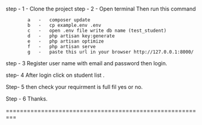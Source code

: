 step - 1  - Clone the project 
step - 2  - Open terminal 
            Then run this command
            
            a   -   composer update
            b   -   cp example.env .env
            c   -   open .env file write db name (test_student)
            d   -   php artisan key:generate
            e   -   php artisan optimize
            f   -   php artisan serve
            g   -   paste this url in your browser http://127.0.0.1:8000/

step - 3    Register user name with email and password then login.

step-  4    After login click on student list .

Step-  5    then check your requirment is full fil yes or no.

Step - 6    Thanks.

=========================================================
